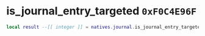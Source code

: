 # is_journal_entry_targeted `0xF0C4E96F`

```lua
local result --[[ integer ]] = natives.journal.is_journal_entry_targeted(_unk0 --[[ integer ]])
```